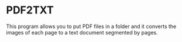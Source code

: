 # PDF2TXT
This program allows you to put PDF files in a folder and it converts the images of each page to a text document segmented by pages.
